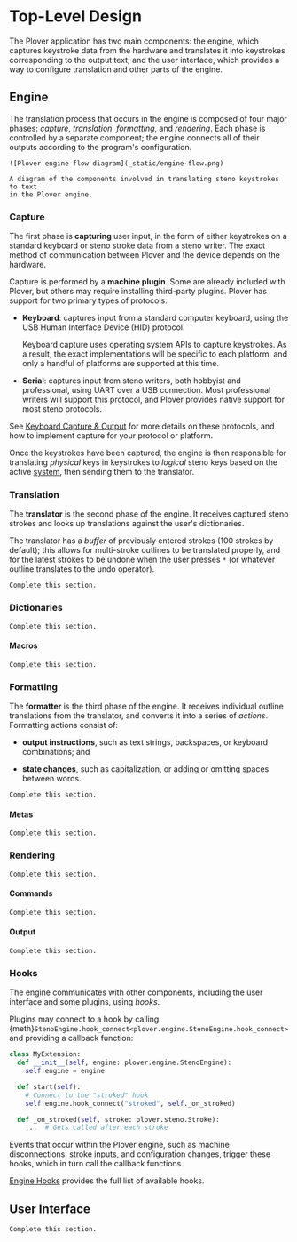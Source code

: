 # Top-Level Design

The Plover application has two main components: the engine, which captures
keystroke data from the hardware and translates it into keystrokes
corresponding to the output text; and the user interface, which provides a way
to configure translation and other parts of the engine.

## Engine

The translation process that occurs in the engine is composed of four major
phases: _capture_, _translation_, _formatting_, and _rendering_. Each phase is
controlled by a separate component; the engine connects all of their
outputs according to the program's configuration.

```{figure-md} engine-flow
![Plover engine flow diagram](_static/engine-flow.png)

A diagram of the components involved in translating steno keystrokes to text
in the Plover engine.
```

### Capture

The first phase is **capturing** user input, in the form of either keystrokes
on a standard keyboard or steno stroke data from a steno writer. The exact
method of communication between Plover and the device depends on the hardware.

Capture is performed by a **machine plugin**. Some are already included with
Plover, but others may require installing third-party plugins. Plover has
support for two primary types of protocols:

- **Keyboard**: captures input from a standard computer keyboard, using the USB
  Human Interface Device (HID) protocol.

  Keyboard capture uses operating system APIs to capture keystrokes. As a
  result, the exact implementations will be specific to each platform, and only
  a handful of platforms are supported at this time.

- **Serial**: captures input from steno writers, both hobbyist and professional,
  using UART over a USB connection. Most professional writers will support this
  protocol, and Plover provides native support for most steno protocols.

See [Keyboard Capture & Output](keyboard-capture-output) for more details on
these protocols, and how to implement capture for your protocol or platform.

Once the keystrokes have been captured, the engine is then responsible for
translating _physical_ keys in keystrokes to _logical_ steno keys based on
the active [system](api/system), then sending them to the translator.

### Translation

The **translator** is the second phase of the engine. It receives captured
steno strokes and looks up translations against the user's dictionaries.

The translator has a _buffer_ of previously entered strokes (100 strokes by
default); this allows for multi-stroke outlines to be translated properly,
and for the latest strokes to be undone when the user presses `*` (or whatever
outline translates to the undo operator).

```{todo}
Complete this section.
```

### Dictionaries

```{todo}
Complete this section.
```

#### Macros

```{todo}
Complete this section.
```

### Formatting

The **formatter** is the third phase of the engine. It receives individual
outline translations from the translator, and converts it into a series of
_actions_. Formatting actions consist of:

- **output instructions**, such as text strings, backspaces, or keyboard
  combinations; and

- **state changes**, such as capitalization, or adding or omitting spaces
  between words.

```{todo}
Complete this section.
```

#### Metas

```{todo}
Complete this section.
```

### Rendering

```{todo}
Complete this section.
```

#### Commands

```{todo}
Complete this section.
```

#### Output

```{todo}
Complete this section.
```

### Hooks

The engine communicates with other components, including the user interface
and some plugins, using _hooks_.

Plugins may connect to a hook by calling {meth}`StenoEngine.hook_connect<plover.engine.StenoEngine.hook_connect>`
and providing a callback function:

```python
class MyExtension:
  def __init__(self, engine: plover.engine.StenoEngine):
    self.engine = engine

  def start(self):
    # Connect to the "stroked" hook
    self.engine.hook_connect("stroked", self._on_stroked)

  def _on_stroked(self, stroke: plover.steno.Stroke):
    ...  # Gets called after each stroke
```

Events that occur within the Plover engine, such as machine disconnections,
stroke inputs, and configuration changes, trigger these hooks, which in turn
call the callback functions.

[Engine Hooks](engine-hooks) provides the full list of available hooks.

## User Interface

```{todo}
Complete this section.
```
